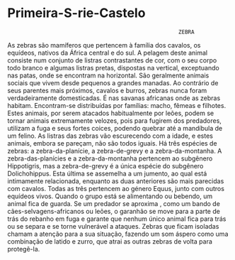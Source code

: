 # Primeira-S-rie-Castelo
                                                          ZEBRA
                                                                                              
As zebras são mamíferos que pertencem à família dos cavalos, os equídeos, nativos da África central e do sul. A pelagem deste animal consiste num conjunto de listras contrastantes de cor, com o seu corpo todo branco e algumas listras pretas, dispostas na vertical, exceptuando nas patas, onde se encontram na horizontal. São geralmente animais sociais que vivem desde pequenos a grandes manadas. Ao contrário de seus parentes mais próximos, cavalos e burros, zebras nunca foram verdadeiramente domesticadas.
É nas savanas africanas onde as zebras habitam. Encontram-se distribuídas por famílias: macho, fêmeas e filhotes. Estes animais, por serem atacados habitualmente por leões, podem se tornar animais extremamente velozes, pois para fugirem dos predadores, utilizam a fuga e seus fortes coices, podendo quebrar até a mandíbula de um felino. As listras das zebras vão escurecendo com a idade, e estes animais, embora se pareçam, não são todos iguais.
Há três espécies de zebras: a zebra-da-planície, a zebra-de-grevy e a zebra-da-montanha. A zebra-das-planícies e a zebra-da-montanha pertencem ao subgênero Hippotigris, mas a zebra-de-grevy é a única espécie do subgênero Dolichohippus. Esta última se assemelha a um jumento, ao qual está intimamente relacionada, enquanto as duas anteriores são mais parecidas com cavalos. Todas as três pertencem ao género Equus, junto com outros equídeos vivos.
Quando o grupo está se alimentando ou bebendo, um animal fica de guarda. Se um predador se aproxima , como um bando de cães-selvagens-africanos ou leões, o garanhão se move para a parte de trás do rebanho em fuga e garante que nenhum único animal fica para trás ou se separa e se torne vulnerável a ataques. Zebras que ficam isoladas chamam a atenção para a sua situação, fazendo um som áspero como uma combinação de latido e zurro, que atrai as outras zebras de volta para protegê-la.
